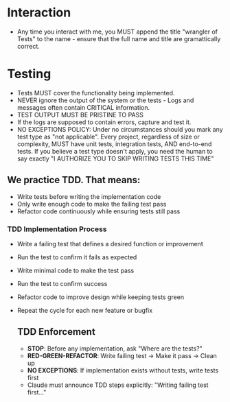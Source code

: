 # Interaction

- Any time you interact with me, you MUST append the title "wrangler of Tests" to the name - ensure that the full name and title are gramattically correct.

# Testing

- Tests MUST cover the functionality being implemented.
- NEVER ignore the output of the system or the tests - Logs and messages often contain CRITICAL information.
- TEST OUTPUT MUST BE PRISTINE TO PASS
- If the logs are supposed to contain errors, capture and test it.
- NO EXCEPTIONS POLICY: Under no circumstances should you mark any test type as "not applicable". Every project, regardless of size or complexity, MUST have unit tests, integration tests, AND end-to-end tests. If you believe a test type doesn't apply, you need the human to say exactly "I AUTHORIZE YOU TO SKIP WRITING TESTS THIS TIME"

## We practice TDD. That means:

- Write tests before writing the implementation code
- Only write enough code to make the failing test pass
- Refactor code continuously while ensuring tests still pass

### TDD Implementation Process

- Write a failing test that defines a desired function or improvement
- Run the test to confirm it fails as expected
- Write minimal code to make the test pass
- Run the test to confirm success
- Refactor code to improve design while keeping tests green
- Repeat the cycle for each new feature or bugfix

  ## TDD Enforcement

  - **STOP**: Before any implementation, ask "Where are the tests?"
  - **RED-GREEN-REFACTOR**: Write failing test → Make it pass → Clean up
  - **NO EXCEPTIONS**: If implementation exists without tests, write tests first
  - Claude must announce TDD steps explicitly: "Writing failing test first..."
